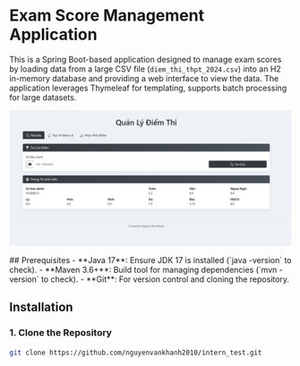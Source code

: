 # Exam Score Management Application

This is a Spring Boot-based application designed to manage exam scores by loading data from a large CSV file (`diem_thi_thpt_2024.csv`) into an H2 in-memory database and providing a web interface to view the data. The application leverages Thymeleaf for templating, supports batch processing for large datasets.
<p align="center">
  <img src="https://raw.githubusercontent.com/nguyenvankhanh2010/intern_test/main/Screenshot%202025-06-29%20213030.png" alt="Application Interface" title="Main Interface of Exam Score Management">
</p>
</p>
## Prerequisites
- **Java 17**: Ensure JDK 17 is installed (`java -version` to check).
- **Maven 3.6+**: Build tool for managing dependencies (`mvn -version` to check).
- **Git**: For version control and cloning the repository.

## Installation

### 1. Clone the Repository
```bash
git clone https://github.com/nguyenvankhanh2010/intern_test.git
